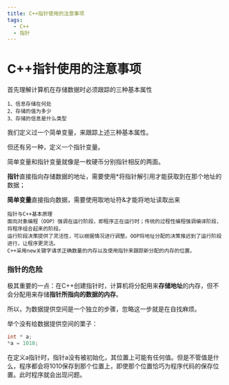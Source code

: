 ```yaml
---
title: C++指针使用的注意事项
tags:
  - C++
  - 指针
---
```


# C++指针使用的注意事项



首先理解计算机在存储数据时必须跟踪的三种基本属性

```
1、信息存储在何处
2、存储的值为多少
3、存储的信息是什么类型
```

我们定义过一个简单变量，来跟踪上述三种基本属性。

但还有另一种，定义一个指针变量。

简单变量和指针变量就像是一枚硬币分别指针相反的两面。

**指针**直接指向存储数据的地址，需要使用*将指针解引用才能获取到在那个地址的数据；

**简单变量**直接指向数据，需要使用取地址符&才能将地址读取出来

```
指针与C++基本原理
面向对象编程（OOP）强调在运行阶段，即程序正在运行时；传统的过程性编程强调编译阶段，将程序组合起来的阶段。
运行阶段决策提供了灵活性，可以根据情况进行调整。OOP将地址分配的决策推迟到了运行阶段进行，让程序更灵活。
C++采用new关键字请求正确数量的内存以及使用指针来跟踪新分配的内存的位置。
```



### **指针的危险**

极其重要的一点：在C++创建指针时，计算机将分配用来**存储地址**的内存，但不会分配用来存储**指针所指向的数据的内存**。

所以，为数据提供空间是一个独立的步骤，忽略这一步就是在自找麻烦。

举个没有给数据提供空间的栗子：

```c++
int * a;
*a = 1010;
```

在定义a指针时，指针a没有被初始化，其位置上可能有任何值。但是不管值是什么，程序都会将1010保存到那个位置上，即使那个位置恰巧为程序代码的保存位置。此时程序就会出现问题。